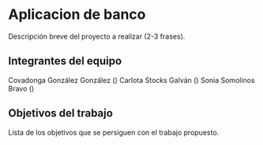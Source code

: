 # Aplicacion de banco

Descripción breve del proyecto a realizar (2-3 frases).

## Integrantes del equipo

Covadonga González González ()
Carlota Stocks Galván ()
Sonia Somolinos Bravo ()


## Objetivos del trabajo

Lista de los objetivos que se persiguen con el trabajo propuesto.



